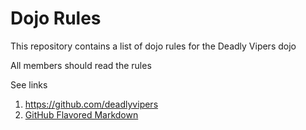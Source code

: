Dojo Rules
==========

This repository contains a list of dojo rules for the Deadly Vipers dojo

All members should read the rules

See links

1. https://github.com/deadlyvipers
2. [GitHub Flavored Markdown](https://help.github.com/articles/getting-started-with-writing-and-formatting-on-github/)

